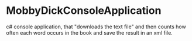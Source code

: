 # MobbyDickConsoleApplication
c# console application, that "downloads the text file" and then counts how often each word occurs in the book  and save the result in an xml file.
